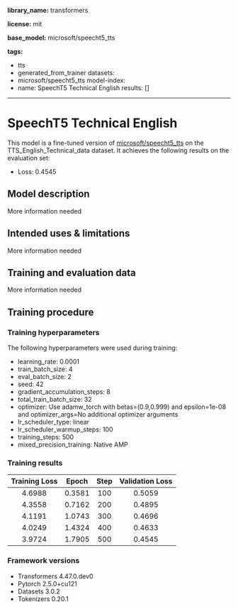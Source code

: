 **library_name:** transformers

**license:** mit

**base_model:** microsoft/speecht5_tts

**tags:**
- tts
- generated_from_trainer
datasets:
- microsoft/speecht5_tts
model-index:
- name: SpeechT5 Technical English
  results: []
---

<!-- This model card has been generated automatically according to the information the Trainer had access to. You
should probably proofread and complete it, then remove this comment. -->

# SpeechT5 Technical English

This model is a fine-tuned version of [microsoft/speecht5_tts](https://huggingface.co/microsoft/speecht5_tts) on the TTS_English_Technical_data dataset.
It achieves the following results on the evaluation set:
- Loss: 0.4545

## Model description

More information needed

## Intended uses & limitations

More information needed

## Training and evaluation data

More information needed

## Training procedure

### Training hyperparameters

The following hyperparameters were used during training:
- learning_rate: 0.0001
- train_batch_size: 4
- eval_batch_size: 2
- seed: 42
- gradient_accumulation_steps: 8
- total_train_batch_size: 32
- optimizer: Use adamw_torch with betas=(0.9,0.999) and epsilon=1e-08 and optimizer_args=No additional optimizer arguments
- lr_scheduler_type: linear
- lr_scheduler_warmup_steps: 100
- training_steps: 500
- mixed_precision_training: Native AMP

### Training results

| Training Loss | Epoch  | Step | Validation Loss |
|:-------------:|:------:|:----:|:---------------:|
| 4.6988        | 0.3581 | 100  | 0.5059          |
| 4.3558        | 0.7162 | 200  | 0.4895          |
| 4.1191        | 1.0743 | 300  | 0.4696          |
| 4.0249        | 1.4324 | 400  | 0.4633          |
| 3.9724        | 1.7905 | 500  | 0.4545          |


### Framework versions

- Transformers 4.47.0.dev0
- Pytorch 2.5.0+cu121
- Datasets 3.0.2
- Tokenizers 0.20.1
